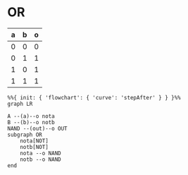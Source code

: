 # OR

| a | b | o |
| - | - | - |
| 0 | 0 | 0 |
| 0 | 1 | 1 |
| 1 | 0 | 1 |
| 1 | 1 | 1 |

```mermaid
%%{ init: { 'flowchart': { 'curve': 'stepAfter' } } }%%
graph LR

A --(a)--o nota
B --(b)--o notb
NAND --(out)--o OUT 
subgraph OR
    nota[NOT]
    notb[NOT]
    nota --o NAND
    notb --o NAND
end
```
